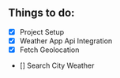 ## Things to do:

- [x] Project Setup
- [x] Weather App Api Integration
- [x] Fetch Geolocation
- [] Search City Weather
